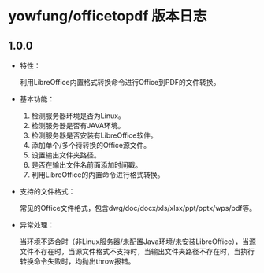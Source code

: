 # yowfung/officetopdf 版本日志

## 1.0.0

- 特性：

  利用LibreOffice内置格式转换命令进行Office到PDF的文件转换。

- 基本功能：

  1. 检测服务器环境是否为Linux。
  2. 检测服务器是否有JAVA环境。
  3. 检测服务器是否安装有LibreOffice软件。
  4. 添加单个/多个待转换的Office源文件。
  5. 设置输出文件夹路径。
  6. 是否在输出文件名前面添加时间戳。
  7. 利用LibreOffice的内置命令进行格式转换。

- 支持的文件格式：

  常见的Office文件格式，包含dwg/doc/docx/xls/xlsx/ppt/pptx/wps/pdf等。

- 异常处理：

  当环境不适合时（非Linux服务器/未配置Java环境/未安装LibreOffice），当源文件不存在时，当源文件格式不支持时，当输出文件夹路径不存在时，当执行转换命令失败时，均抛出throw报错。

  ​